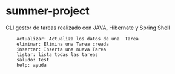 # summer-project
CLI gestor de tareas realizado con JAVA, Hibernate y Spring Shell

        actualizar: Actualiza los datos de una  Tarea
        eliminar: Elimina una Tarea creada
        insertar: Inserta una nueva Tarea
        listar: lista todas las tareas
        saludo: Test
        help: ayuda
